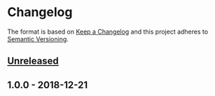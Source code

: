 # Changelog

The format is based on [Keep a Changelog](http://keepachangelog.com/en/1.0.0/)
and this project adheres to [Semantic
Versioning](http://semver.org/spec/v2.0.0.html).

## [Unreleased]

## 1.0.0 - 2018-12-21

[Unreleased]: https://github.com/timberio/timber-elixir-plug/compare/v1.0.0...HEAD


